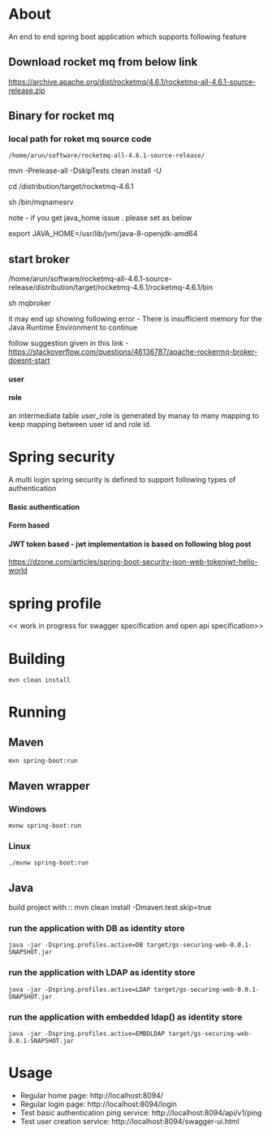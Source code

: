 # About
An end to end spring boot application which supports following feature
## Download rocket mq from below link 
https://archive.apache.org/dist/rocketmq/4.6.1/rocketmq-all-4.6.1-source-release.zip
## Binary for rocket mq 
### local path for roket mq source code
    /home/arun/software/rocketmq-all-4.6.1-source-release/
    
   mvn -Prelease-all -DskipTests clean install -U
   
   cd /distribution/target/rocketmq-4.6.1
   
   sh /bin/mqnamesrv
   
   note - if you get java_home issue . please set as below 
   
   export JAVA_HOME=/usr/lib/jvm/java-8-openjdk-amd64
   
 ## start broker 
  /home/arun/software/rocketmq-all-4.6.1-source-release/distribution/target/rocketmq-4.6.1/rocketmq-4.6.1/bin
  
  sh mqbroker
  
  it may end up showing following error - There is insufficient memory for the Java Runtime Environment to continue
  
  follow suggestion given in this link - 
  https://stackoverflow.com/questions/46136787/apache-rockermq-broker-doesnt-start
    
  
  
   
#### user
#### role

an intermediate table user_role is generated by manay to many mapping to keep mapping between user id and role id. 

# Spring security
A multi login spring security is defined to support following types of authentication 
  #### Basic authentication
  #### Form based
  #### JWT token based - jwt implementation is based on following blog post
  https://dzone.com/articles/spring-boot-security-json-web-tokenjwt-hello-world
   
# spring profile 
 << work in progress for swagger specification and open api specification>>   
# Building
    mvn clean install
    
# Running
## Maven
    mvn spring-boot:run
## Maven wrapper
### Windows
    mvnw spring-boot:run
### Linux
    ./mvnw spring-boot:run
## Java
build project with :: mvn clean install -Dmaven.test.skip=true
### run the application with DB as identity store 
    java -jar -Dspring.profiles.active=DB target/gs-securing-web-0.0.1-SNAPSHOT.jar
### run the application with LDAP as identity store 
    java -jar -Dspring.profiles.active=LDAP target/gs-securing-web-0.0.1-SNAPSHOT.jar
### run the application with embedded ldap() as identity store 
    java -jar -Dspring.profiles.active=EMBDLDAP target/gs-securing-web-0.0.1-SNAPSHOT.jar
# Usage
* Regular home page: http://localhost:8094/
* Regular login page: http://localhost:8094/login
* Test basic authentication ping service: http://localhost:8094/api/v1/ping
* Test user creation service: http://localhost:8094/swagger-ui.html
